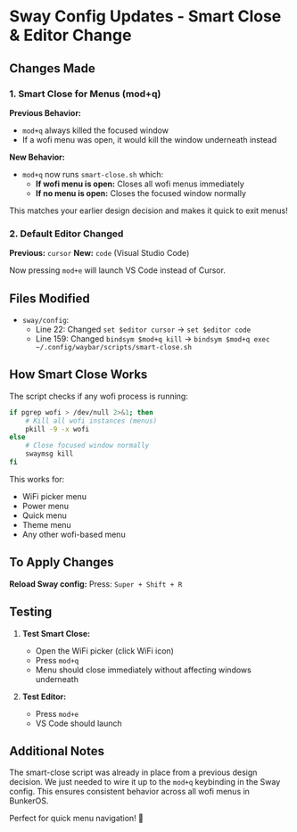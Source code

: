 # Sway Config Updates - Smart Close & Editor Change

## Changes Made

### 1. Smart Close for Menus (mod+q)

**Previous Behavior:**
- `mod+q` always killed the focused window
- If a wofi menu was open, it would kill the window underneath instead

**New Behavior:**
- `mod+q` now runs `smart-close.sh` which:
  - **If wofi menu is open:** Closes all wofi menus immediately
  - **If no menu is open:** Closes the focused window normally

This matches your earlier design decision and makes it quick to exit menus!

### 2. Default Editor Changed

**Previous:** `cursor`
**New:** `code` (Visual Studio Code)

Now pressing `mod+e` will launch VS Code instead of Cursor.

## Files Modified

- `sway/config`:
  - Line 22: Changed `set $editor cursor` → `set $editor code`
  - Line 159: Changed `bindsym $mod+q kill` → `bindsym $mod+q exec ~/.config/waybar/scripts/smart-close.sh`

## How Smart Close Works

The script checks if any wofi process is running:

```bash
if pgrep wofi > /dev/null 2>&1; then
    # Kill all wofi instances (menus)
    pkill -9 -x wofi
else
    # Close focused window normally
    swaymsg kill
fi
```

This works for:
- WiFi picker menu
- Power menu
- Quick menu
- Theme menu
- Any other wofi-based menu

## To Apply Changes

**Reload Sway config:**
Press: `Super + Shift + R`

## Testing

1. **Test Smart Close:**
   - Open the WiFi picker (click WiFi icon)
   - Press `mod+q`
   - Menu should close immediately without affecting windows underneath

2. **Test Editor:**
   - Press `mod+e`
   - VS Code should launch

## Additional Notes

The smart-close script was already in place from a previous design decision. We just needed to wire it up to the `mod+q` keybinding in the Sway config. This ensures consistent behavior across all wofi menus in BunkerOS.

Perfect for quick menu navigation! 🎯
